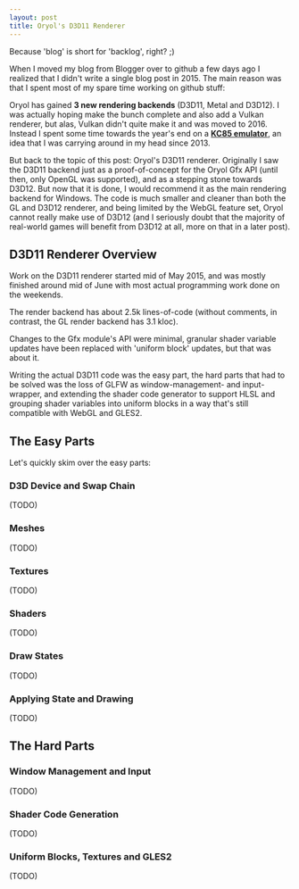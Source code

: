 ```yaml
---
layout: post
title: Oryol's D3D11 Renderer
---
```


Because 'blog' is short for 'backlog', right? ;)

When I moved my blog from Blogger over to github a few days ago I realized that
I didn't write a single blog post in 2015. The main reason was that I spent
most of my spare time working on github stuff:

Oryol has gained **3 new rendering backends** (D3D11, Metal and D3D12). I was
actually hoping make the bunch complete and also add a Vulkan renderer, but
alas, Vulkan didn't quite make it and was moved to 2016. Instead I spent some
time towards the year's end on a **[KC85
emulator](http://floooh.github.io/virtualkc/)**, an idea that I was carrying
around in my head since 2013.

But back to the topic of this post: Oryol's D3D11 renderer. Originally I saw
the D3D11 backend just as a proof-of-concept for the Oryol Gfx API (until
then, only OpenGL was supported), and as a stepping stone towards D3D12. But
now that it is done, I would recommend it as the main rendering backend 
for Windows. The code is much smaller and cleaner than both the GL
and D3D12 renderer, and being limited by the WebGL feature set, Oryol
cannot really make use of D3D12 (and I seriously doubt that the majority
of real-world games will benefit from D3D12 at all, more on that in a 
later post).

## D3D11 Renderer Overview

Work on the D3D11 renderer started mid of May 2015, and was mostly finished
around mid of June with most actual programming work done on the weekends.

The render backend has about 2.5k lines-of-code (without comments, in contrast,
the GL render backend has 3.1 kloc).

Changes to the Gfx module's API were minimal, granular shader variable 
updates have been replaced with 'uniform block' updates, but that
was about it.

Writing the actual D3D11 code was the easy part, the hard parts that had to
be solved was the loss of GLFW as window-management- and input-wrapper, 
and extending the shader code generator to support HLSL and grouping
shader variables into uniform blocks in a way that's still compatible
with WebGL and GLES2.

## The Easy Parts

Let's quickly skim over the easy parts:

### D3D Device and Swap Chain
(TODO)

### Meshes
(TODO)

### Textures
(TODO)

### Shaders
(TODO)

### Draw States
(TODO)

### Applying State and Drawing
(TODO)

## The Hard Parts

### Window Management and Input
(TODO)

### Shader Code Generation
(TODO)

### Uniform Blocks, Textures and GLES2
(TODO)

